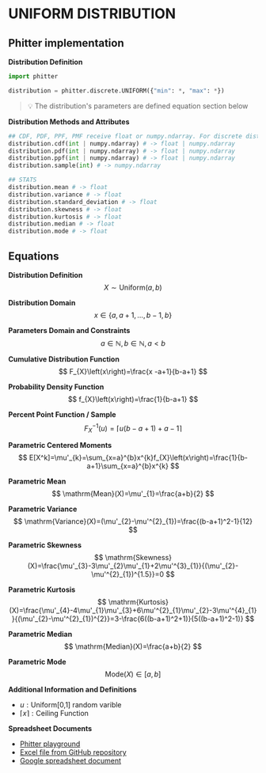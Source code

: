 # UNIFORM DISTRIBUTION

## Phitter implementation

**Distribution Definition**

```python
import phitter

distribution = phitter.discrete.UNIFORM({"min": *, "max": *})
```

> 💡 The distribution's parameters are defined equation section below

**Distribution Methods and Attributes**

```python
## CDF, PDF, PPF, PMF receive float or numpy.ndarray. For discrete distributions PMF instead of PDF. Parameters notation are in description of ditribution
distribution.cdf(int | numpy.ndarray) # -> float | numpy.ndarray
distribution.pdf(int | numpy.ndarray) # -> float | numpy.ndarray
distribution.ppf(int | numpy.ndarray) # -> float | numpy.ndarray
distribution.sample(int) # -> numpy.ndarray

## STATS
distribution.mean # -> float
distribution.variance # -> float
distribution.standard_deviation # -> float
distribution.skewness # -> float
distribution.kurtosis # -> float
distribution.median # -> float
distribution.mode # -> float
```

## Equations

**Distribution Definition**
$$ X\sim\mathrm{Uniform}\left(a,b\right) $$

**Distribution Domain**
$$ x\in \{a,a+1,\dots,b-1,b\} $$

**Parameters Domain and Constraints**
$$ a\in\mathbb{N}, b\in\mathbb{N}, a < b $$

**Cumulative Distribution Function**
$$ F_{X}\left(x\right)=\frac{x -a+1}{b-a+1} $$

**Probability Density Function**
$$ f_{X}\left(x\right)=\frac{1}{b-a+1} $$

**Percent Point Function / Sample**
$$ F^{-1}_{X}\left(u\right)=\left\lceil u(b-a+1)+a-1 \right\rceil $$

**Parametric Centered Moments**
$$ E[X^k]=\mu'_{k}=\sum_{x=a}^{b}x^{k}f_{X}\left(x\right)=\frac{1}{b-a+1}\sum_{x=a}^{b}x^{k} $$

**Parametric Mean**
$$ \mathrm{Mean}(X)=\mu'_{1}=\frac{a+b}{2} $$

**Parametric Variance**
$$ \mathrm{Variance}(X)=(\mu'_{2}-\mu'^{2}_{1})=\frac{(b-a+1)^2-1}{12} $$

**Parametric Skewness**
$$ \mathrm{Skewness}(X)=\frac{\mu'_{3}-3\mu'_{2}\mu'_{1}+2\mu'^{3}_{1}}{(\mu'_{2}-\mu'^{2}_{1})^{1.5}}=0 $$

**Parametric Kurtosis**
$$ \mathrm{Kurtosis}(X)=\frac{\mu'_{4}-4\mu'_{1}\mu'_{3}+6\mu'^{2}_{1}\mu'_{2}-3\mu'^{4}_{1}}{(\mu'_{2}-\mu'^{2}_{1})^{2}}=3-\frac{6((b-a+1)^2+1)}{5((b-a+1)^2-1)} $$

**Parametric Median**
$$ \mathrm{Median}(X)=\frac{a+b}{2} $$

**Parametric Mode**
$$ \mathrm{Mode}(X)\in [a, b] $$

**Additional Information and Definitions**
- $u:\text{Uniform[0,1] random varible}$
- $\lceil{x}\rceil: \text{Ceiling Function}$

**Spreadsheet Documents**

-   [Phitter playground](https://phitter.io/distributions/discrete/uniform)
-   [Excel file from GitHub repository](https://github.com/phitterio/phitter-files/blob/main/discrete/uniform.xlsx)
-   [Google spreadsheet document](https://docs.google.com/spreadsheets/d/1Ahl2ugOKkUCVWzzc_aNHwlA5Af4sHpTwqSiFIyYPsfM)
    